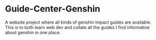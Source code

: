 # Guide-Center-Genshin
A website project where all kinds of genshin impact guides are available.
This is to both learn web dev and collate all the guides I find informative about genshin in one place.
